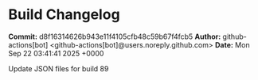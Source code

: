 # Build Changelog

**Commit:** d8f16314626b943e11f4105cfb48c59b67f4fcb5
**Author:** github-actions[bot] <github-actions[bot]@users.noreply.github.com>
**Date:** Mon Sep 22 03:41:41 2025 +0000

Update JSON files for build 89

